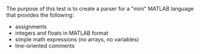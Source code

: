 The purpose of this test is to create a parser for a "mini" MATLAB language that provides the following:

* assignments
* integers and floats in MATLAB format
* simple math expressions (no arrays, no variables)
* line-oriented comments

